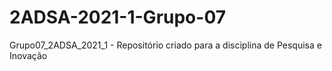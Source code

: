 # 2ADSA-2021-1-Grupo-07
Grupo07_2ADSA_2021_1 - Repositório criado para a disciplina de Pesquisa e Inovação
